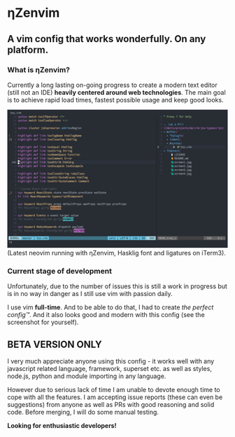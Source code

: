 # ηZenvim
## A vim config that works wonderfully. On any platform.

### What is ηZenvim?
Currently a long lasting on-going progress to create a modern text editor (still not an IDE) **heavily centered around web technologies**. The main goal is to achieve rapid load times, fastest possible usage and keep good looks.

![neovim-screenshot](screenshot.png?raw=true)
(Latest neovim running with ηZenvim, Hasklig font and ligatures on iTerm3).

### Current stage of development
Unfortunately, due to the number of issues this is still a work in progress but is in no way in danger as I still use vim with passion daily.

I use vim **full-time**. And to be able to do that, I had to create *the perfect config™*. And it also looks good and modern with this config (see the screenshot for yourself).

## BETA VERSION ONLY
I very much appreciate anyone using this config - it works well with any javascript related language, framework, superset etc. as well as styles, node.js, python and module importing in any language.

However due to serious lack of time I am unable to devote enough time to cope with all the features. I am accepting issue reports (these can even be suggestions) from anyone as well as PRs with good reasoning and solid code. Before merging, I will do some manual testing.

**Looking for enthusiastic developers!**
